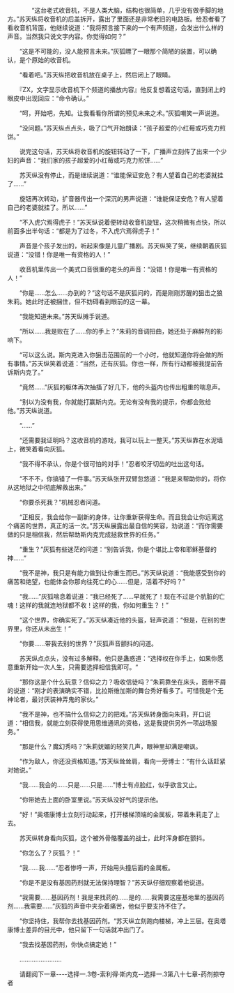 <div class="read-content j_readContent" id="">
                <p>　　　　“这台老式收音机，不是人类大脑，结构也很简单，几乎没有做手脚的地方。”苏天纵将收音机的后盖拆开，露出了里面还是非常老旧的电路板。给忍者看了看收音机背面，他继续说道：“我将预言接下来的一个有声频道，会发出什么样的声音。当然我只说文字内容。你觉得如何？”<p>　　“这是不可能的，没人能预言未来。”灰狐瞟了一眼那个简陋的装置，可以确认，是个原始的收音机。<p>　　“看着吧。”苏天纵把收音机放在桌子上，然后闭上了眼睛。<p>　　『ZX，文字显示收音机下个频道的播放内容』他反复想着这句话，直到闭上的眼皮中出现回应：“命令确认。”<p>　　“呵，开始吧，先知。让我看看你所谓的预见未来之术。”灰狐嘲笑一声说道。<p>　　“没问题。”苏天纵点点头，吸了口气开始朗读：“孩子超爱的小红莓或巧克力煎饼。”<p>　　说完这句话，苏天纵将收音机的旋钮转动了一下，广播声立刻传了出来一个少妇的声音：“我们家的孩子超爱的小红莓或巧克力煎饼……”<p>　　苏天纵没有停止，而是继续说道：“谁能保证安危？有人望着自己的老婆就挂了……”<p>　　旋钮再次转动，扩音器传出一个深沉的男声说道：“谁能保证安危？有人望着自己的老婆就挂了。所以……”<p>　　“不入虎穴焉得虎子！”苏天纵说着便转动收音机旋钮，这次稍微有点快，所以前面多出半句话：“都是为了过冬，不入虎穴焉得虎子！”<p>　　声音是个孩子发出的，听起来像是儿童广播剧。苏天纵笑了笑，继续朝着灰狐说道：“没错！你是唯一有资格的人！”<p>　　收音机里传出一个美式口音很重的老头的声音：“没错！你是唯一有资格的人！”<p>　　“你是……怎么……办到的？”这句话不是灰狐问的，而是刚刚苏醒的狙击之狼朱莉。她此时还被捆住，但不妨碍看到眼前的这一幕。<p>　　“我能知道未来。”苏天纵摊手说道。<p>　　“所以……我是败在了……你的手上？”朱莉的音调扭曲，她还处于麻醉剂的影响下。<p>　　“可以这么说。斯内克进入你狙击范围前的一个小时，他就知道你将会做的所有事情。”苏天纵笑着说道：“当然，还有灰狐。你也一样，所有行动都被我提前告诉斯内克了。”<p>　　“竟然……”灰狐的躯体再次抽搐了好几下，他的头盔内也传出粗重的喘息声。<p>　　“别以为没有我，你就能打赢斯内克。无论有没有我的提示，你都会败给他。”苏天纵说道。<p>　　“……”<p>　　“还需要我证明吗？这收音机的游戏，我可以玩上一整天。”苏天纵靠在水泥墙上，微笑着看向灰狐。<p>　　“我不得不承认，你是个很可怕的对手！”忍者咬牙切齿的吐出这句话。<p>　　“不不不，你搞错了一件事。”苏天纵张开双臂忽悠道：“我是来帮助你的，将你从这地狱之中彻底解救出来。”<p>　　“你要杀死我？”机械忍者问道。<p>　　“正相反，我会给你一副新的身体，让你重新获得生命。而且我会让你远离这个痛苦的世界，真正的活一次。”苏天纵展露出最自信的笑容，劝说道：“而你需要做的只是相信我，然后帮助斯内克完成拯救世界的任务。”<p>　　“重生？”灰狐有些迷茫的问道：“别告诉我，你是个堪比上帝和耶稣基督的神……”<p>　　“我不是神，我只是有能力做到让你重生而已。”苏天纵说道：“我能感受到你的痛苦和绝望，也能体会你那向往死亡的心……但是，活着不好吗？”<p>　　“我……”灰狐喘息着说道：“我已经死了……早就死了！现在不过是个肮脏的亡魂！这样的我就连地狱都不收！这样的我，你如何重生？！”<p>　　“这个世界，你确实死了。”苏天纵凑近他的头盔，轻声说道：“但是，在别的世界里，你还从未出生！”<p>　　“你要……带我去别的世界？”灰狐声音颤抖的问道。<p>　　苏天纵点点头，没有过多解释。他只是蛊惑道：“选择权在你手上，如果你愿意重新开始一次人生，只需要选择相信我即可。“<p>　　“那你这是个什么玩意？信仰之力？吸收信徒吗？”朱莉靠坐在床头，面带不屑的说道：“刚才的表演确实不错，比拉斯维加斯的舞台秀好看多了。可惜我是个无神论者，最讨厌装神弄鬼的家伙。”<p>　　“我不是神，也不搞什么信仰之力的把戏。”苏天纵转身面向朱莉，开口说道：“相信我，就能立刻获得使用思维通讯的资格，这是我提供另外一项战场服务。”<p>　　“那是什么？魔幻秀吗？”朱莉妩媚的轻笑几声，眼神里却满是嘲讽。<p>　　“作为敌人，你还没资格知道。”苏天纵耸耸肩，看向一旁博士：“有什么话赶紧对她说。”<p>　　“我……我会的……只是……只是……”博士有点脸红，似乎欲言又止。<p>　　“你带她去上面的卧室里说。”苏天纵没好气的提示他。<p>　　“好！”奥塔康博士立刻行动起来，打开楼梯顶端的金属板，带着朱莉走了上去。<p>　　苏天纵转身看向灰狐，这个被外骨骼覆盖的战士，此时浑身都在颤抖。<p>　　“你怎么了？灰狐？！”<p>　　“我……我……“忍者惨呼一声，开始用头撞后面的金属板。<p>　　“你是不是没有基因药剂就无法保持理智？”苏天纵仔细观察着他说道。<p>　　“我需要……基因药剂！我是来找药的……是的……我需要这座基地里的基因药剂……我需要……”灰狐的声音中夹杂着痛苦，他似乎要支持不住了。<p>　　“你坚持住，我帮你去找基因药剂。“苏天纵立刻跑向楼梯，冲上三层。在奥塔康博士差异的目光中，他只留下一句话就冲出门了。<p>　　“我去找基因药剂，你快点搞定她！”<p>　　……………………<p>　　请翻阅下一章----选择一.3卷-索利得·斯内克--选择一.3第八十七章-药剂掠夺者<p> 
            </div>